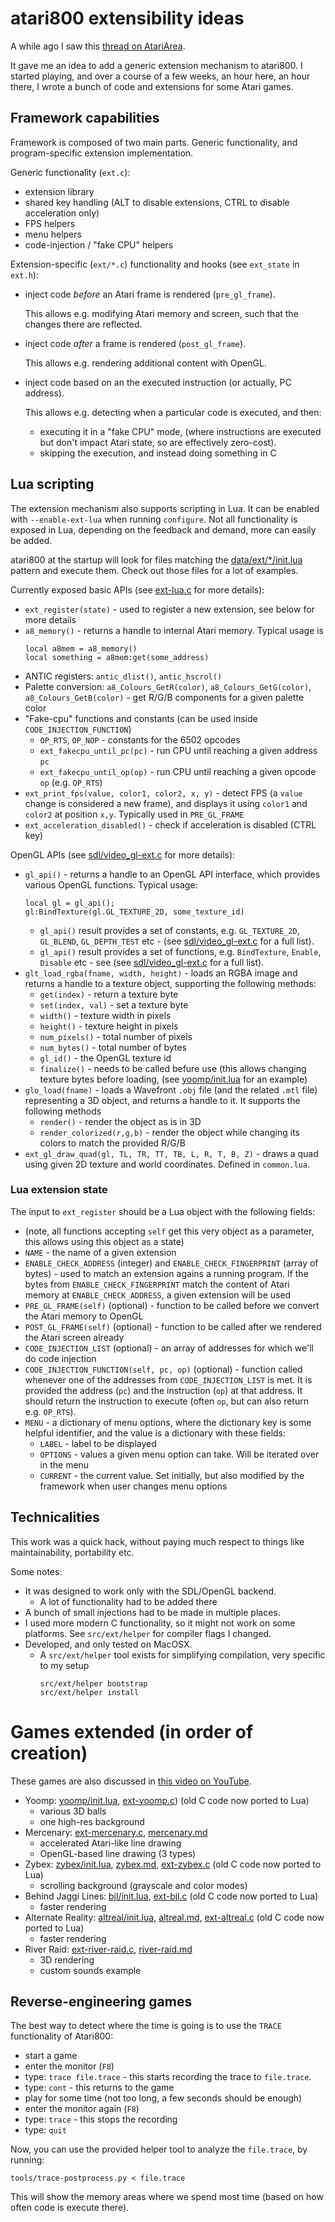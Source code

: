 # atari800 extensibility ideas

A while ago I saw this [thread on AtariArea](http://www.atari.org.pl/forum/viewtopic.php?id=17319).

It gave me an idea to add a generic extension mechanism to atari800.
I started playing, and over a course of a few weeks, an hour here, an hour there, I wrote a bunch
of code and extensions for some Atari games.

## Framework capabilities

Framework is composed of two main parts.
Generic functionality, and program-specific extension implementation.

Generic functionality (`ext.c`):

* extension library
* shared key handling (ALT to disable extensions, CTRL to disable acceleration only)
* FPS helpers
* menu helpers
* code-injection / "fake CPU" helpers

Extension-specific (`ext/*.c`) functionality and hooks (see `ext_state`  in `ext.h`):

* inject code _before_ an Atari frame is rendered (`pre_gl_frame`).

  This allows e.g. modifying Atari memory and screen, such that the changes there are reflected.

* inject code _after_ a frame is rendered (`post_gl_frame`).

  This allows e.g. rendering additional content with OpenGL.

* inject code based on an the executed instruction (or actually,
  PC address).

  This allows e.g. detecting when a particular code is executed, and then:

  * executing it in a "fake CPU" mode,
    (where instructions are executed but don't impact Atari state, so are effectively zero-cost).
  * skipping the execution, and instead doing something in C

## Lua scripting

The extension mechanism also supports scripting in Lua.
It can be enabled with `--enable-ext-lua` when running `configure`.
Not all functionality is exposed in Lua, depending on the feedback and demand, more can easily be added.

 atari800 at the startup will look for files matching the
[data/ext/*/init.lua](data/ext) pattern and execute them.
Check out those files for a lot of examples.

Currently exposed basic APIs (see [ext-lua.c](../../src/ext-lua.c) for more details):
* `ext_register(state)` - used to register a new extension, see below for more details
* `a8_memory()` - returns a handle to internal Atari memory. Typical usage is
  ```
  local a8mem = a8_memory()
  local something = a8mem:get(some_address)
  ```
* ANTIC registers: `antic_dlist()`,  `antic_hscrol()`
* Palette conversion: `a8_Colours_GetR(color)`, `a8_Colours_GetG(color)`, `a8_Colours_GetB(color)` -
  get R/G/B components for a given palette color
* "Fake-cpu" functions and constants (can be used inside `CODE_INJECTION_FUNCTION`)
  * `OP_RTS`, `OP_NOP` - constants for the 6502 opcodes
  * `ext_fakecpu_until_pc(pc)` - run CPU until reaching a given address `pc`
  * `ext_fakecpu_until_op(op)` - run CPU until reaching a given opcode `op` (e.g. `OP_RTS`)
* `ext_print_fps(value, color1, color2, x, y)` - detect FPS (a `value` change is considered a new frame),
  and displays it using `color1` and `color2` at position `x,y`. Typically used in `PRE_GL_FRAME`
* `ext_acceleration_disabled()` - check if acceleration is disabled (CTRL key)

OpenGL APIs (see [sdl/video_gl-ext.c](../../src/sdl/video_gl-ext.c) for more details):
* `gl_api()` - returns a handle to an OpenGL API interface, which provides various OpenGL functions.
  Typical usage:
  ```
  local gl = gl_api();
  gl:BindTexture(gl.GL_TEXTURE_2D, some_texture_id)
  ```
  * `gl_api()` result provides a set of constants, e.g. `GL_TEXTURE_2D`, `GL_BLEND`, `GL_DEPTH_TEST` etc - (see [sdl/video_gl-ext.c](../../src/sdl/video_gl-ext.c) for a full list).
  * `gl_api()` result provides a set of functions, e.g. `BindTexture`, `Enable`, `Disable` etc - see (see [sdl/video_gl-ext.c](../../src/sdl/video_gl-ext.c) for a full list).
* `glt_load_rgba(fname, width, height)` - loads an RGBA image and returns a handle to a texture object, supporting the following methods:
  * `get(index)` - return a texture byte
  * `set(index, val)` - set a texture byte
  * `width()` - texture width in pixels
  * `height()` - texture height in pixels
  * `num_pixels()` - total number of pixels
  * `num_bytes()` - total number of bytes
  * `gl_id()` - the OpenGL texture id
  * `finalize()` - needs to be called befure use (this allows changing texture bytes before loading, (see [yoomp/init.lua](yoomp/init.lua) for an example)
* `glo_load(fname)` - loads a Wavefront `.obj` file (and the related `.mtl` file) representing a 3D object, and returns a handle to it. It supports the following methods
  * `render()` - render the object as is in 3D
  * `render_colorized(r,g,b)` - render the object while changing its colors to match the provided R/G/B
* `ext_gl_draw_quad(gl, TL, TR, TT, TB, L, R, T, B, Z)` - draws a quad using given 2D texture and world coordinates.
  Defined in `common.lua`.

### Lua extension state

The input to `ext_register` should be a Lua object with the following fields:
*  (note, all functions accepting `self` get this very object as a parameter, this allows using this object as a state)
* `NAME` - the name of a given extension
* `ENABLE_CHECK_ADDRESS` (integer) and `ENABLE_CHECK_FINGERPRINT` (array of bytes) - used to match an extension
  agains a running program. If the bytes from `ENABLE_CHECK_FINGERPRINT` match the content of Atari memory at
  `ENABLE_CHECK_ADDRESS`, a given extension will be used
* `PRE_GL_FRAME(self)` (optional) - function to be called before we convert the Atari memory to OpenGL
* `POST_GL_FRAME(self)` (optional) - function to be called after we rendered the Atari screen already
* `CODE_INJECTION_LIST` (optional) - an array of addresses for which we'll do code injection
* `CODE_INJECTION_FUNCTION(self, pc, op)` (optional) - function called whenever one of the addresses from
  `CODE_INJECTION_LIST` is met. It is provided the address (`pc`) and the instruction (`op`) at that address.
  It should return the instruction to execute (often `op`, but can also return e.g. `OP_RTS`).
* `MENU` - a dictionary of menu options, where the dictionary key is some helpful identifier, and the value is a dictionary with these fields:
  * `LABEL` - label to be displayed
  * `OPTIONS` - values a given menu option can take. Will be iterated over in the menu
  * `CURRENT` - the current value. Set initially, but also modified by the framework when user changes menu options

## Technicalities

This work was a quick hack, without paying much respect to things like
maintainability, portability etc.

Some notes:
* It was designed to work only with the SDL/OpenGL backend.
  * A lot of functionality had to be added there
* A bunch of small injections had to be made in multiple places.
* I used more modern C functionality, so it might not work on some platforms.
  See `src/ext/helper` for compiler flags I changed.
* Developed, and only tested on MacOSX.
  * A `src/ext/helper` tool exists for simplifying compilation, very specific to my setup
    ```
    src/ext/helper bootstrap
    src/ext/helper install
    ```

# Games extended (in order of creation)

These games are also discussed in [this video on YouTube](https://www.youtube.com/watch?v=075qLp5kIlc).

* Yoomp: [yoomp/init.lua](yoomp/init.lua), [ext-yoomp.c](../../src/ext/ext-yoomp.c)) (old C code now ported to Lua)
  * various 3D balls
  * one high-res background
* Mercenary: [ext-mercenary.c](../../src/ext/ext-mercenary.c), [mercenary.md](mercenary.md)
  * accelerated Atari-like line drawing
  * OpenGL-based line drawing (3 types)
* Zybex: [zybex/init.lua](zybex/init.lua), [zybex.md](zybex/zybex.md), [ext-zybex.c](../../src/ext/ext-zybex.c) (old C code now ported to Lua)
  * scrolling background (grayscale and color modes)
* Behind Jaggi Lines: [bjl/init.lua](bjl/init.lua), [ext-bjl.c](../../src/ext/ext-bjl.c) (old C code now ported to Lua)
  * faster rendering
* Alternate Reality: [altreal/init.lua](altreal/init.lua), [altreal.md](altreal.md), [ext-altreal.c](../../src/ext/ext-altreal.c) (old C code now ported to Lua)
  * faster rendering
* River Raid: [ext-river-raid.c](../../src/ext/ext-river-raid.c), [river-raid.md](river-raid/river-raid.md)
  * 3D rendering
  * custom sounds example

## Reverse-engineering games

The best way to detect where the time is going is to use the
`TRACE` functionality of Atari800:
* start a game
* enter the monitor (`F8`)
* type: `trace file.trace` - this starts recording the trace to `file.trace`.
* type: `cont` - this returns to the game
* play for some time (not too long, a few seconds should be enough)
* enter the monitor again (`F8`)
* type: `trace` - this stops the recording
* type: `quit`

Now, you can use the provided helper tool to analyze the `file.trace`, by running:

    tools/trace-postprocess.py < file.trace

This will show the memory areas where we spend most time (based on how often code is execute there).
